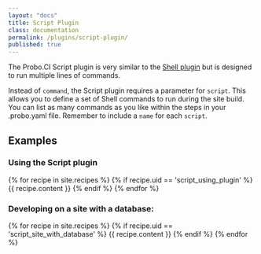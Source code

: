```yaml
---
layout: "docs"
title: Script Plugin
class: documentation
permalink: /plugins/script-plugin/
published: true
---
```

The Probo.CI Script plugin is very similar to the [Shell plugin](/plugins/shell-plugin/) but is designed to run multiple lines of commands.

Instead of `command`, the Script plugin requires a parameter for `script`. This allows you to define a set of Shell commands to run during the site build. You can list as many commands as you like within the steps in your .probo.yaml file. Remember to include a `name` for each `script`.

## Examples

### Using the Script plugin

{% for recipe in site.recipes %}
{% if recipe.uid == 'script_using_plugin' %}
  {{ recipe.content }}
{% endif %}
{% endfor %}


### Developing on a site with a database:

{% for recipe in site.recipes %}
{% if recipe.uid == 'script_site_with_database' %}
  {{ recipe.content }}
{% endif %}
{% endfor %}
